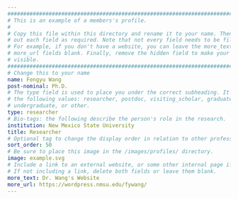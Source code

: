 ```yaml
---
################################################################################
# This is an example of a members's profile.                                   #
#                                                                              #
# Copy this file within this directory and rename it to your name. Then fill   #
# out each field as required. Note that not every field needs to be filled out.#
# For example, if you don't have a website, you can leave the more_text and    #
# more_url fields blank. Finally, remove the hidden field to make your profile #
# visible.                                                                     #
################################################################################
# Change this to your name
name: Fengyu Wang
post-nominal: Ph.D.
# The type field is used to place you under the correct subheading. It may be of
# the following values: researcher, postdoc, visiting_scholar, graduate,
# undergraduate, or other.
type: researcher
# Bio-tags: the following describe the person's role in the research.
institution: New Mexico State University
title: Researcher
# Optional tag to change the display order in relation to other professors
sort_order: 50
# Be sure to place this image in the /images/profiles/ directory.
image: example.svg
# Include a link to an external website, or some other internal page if desired.
# If not including a link, delete both fields or leave them blank.
more_text: Dr. Wang's Website
more_url: https://wordpress.nmsu.edu/fywang/
---
```


